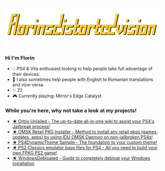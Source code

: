 ![](logotransparent.png)

### Hi I'm Florin
  * 💡 PS4 & Vita enthusiast looking to help people take full advantage of their devices.
  * 📖 I also sometimes help people with English to Romanian translations and vice-versa.
  * ✨ 22
  * 🎮 Currently playing: Mirror's Edge Catalyst

### While you're here, why not take a look at my projects!
  * <a href="https://florinsdistortedvision.github.io/orbisunjailed/"> ★ Orbis Unjailed - The up-to-date all-in-one wiki to assist your PS4's Jailbreak process! </a>
  * <a href="https://github.com/florinsdistortedvision/OMSK-Retail-PKG-Installer"> ★ OMSK Retail PKG Installer - Method to install any retail pkgs (games, updates, apps) by using IDU OMSK Daemon on non-jailbroken PS4s! </a>
  * <a href="https://github.com/florinsdistortedvision/PS4DynamicThemeSample"> ★ PS4DynamicTheme Sample - The foundation to your custom theme! </a>
  * <a href="https://github.com/florinsdistortedvision/ps2-classics-emus"> ★ PS2 Classics emulator base files for PS4 - All you need to build your own FPKG PS2 game! </a>
  * <a href="https://github.com/florinsdistortedvision/WindowsDebloated"> ★ WindowsDebloated - Guide to completely debloat your Windows installation </a>
